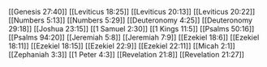 [[Genesis 27:40]]
[[Leviticus 18:25]]
[[Leviticus 20:13]]
[[Leviticus 20:22]]
[[Numbers 5:13]]
[[Numbers 5:29]]
[[Deuteronomy 4:25]]
[[Deuteronomy 29:18]]
[[Joshua 23:15]]
[[1 Samuel 2:30]]
[[1 Kings 11:5]]
[[Psalms 50:16]]
[[Psalms 94:20]]
[[Jeremiah 5:8]]
[[Jeremiah 7:9]]
[[Ezekiel 18:6]]
[[Ezekiel 18:11]]
[[Ezekiel 18:15]]
[[Ezekiel 22:9]]
[[Ezekiel 22:11]]
[[Micah 2:1]]
[[Zephaniah 3:3]]
[[1 Peter 4:3]]
[[Revelation 21:8]]
[[Revelation 21:27]]
